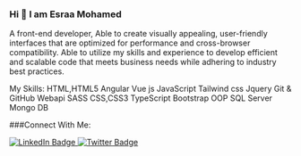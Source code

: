 ### Hi 👋 I am Esraa Mohamed 



A front-end developer,
Able to create visually appealing,
user-friendly interfaces that are optimized for performance and cross-browser compatibility. 
Able to utilize my skills and experience to develop efficient and scalable code that meets business needs while adhering to industry best practices.

My Skills:
HTML,HTML5
Angular
Vue js 
JavaScript
Tailwind css
Jquery
Git & GitHub
Webapi
SASS
CSS,CSS3
TypeScript
Bootstrap
OOP
SQL Server
Mongo DB

###Connect With Me:
<div id="badges">
  <a href="https://www.linkedin.com/in/esraa-mohamed-b99248240/">
    <img src="https://img.shields.io/badge/LinkedIn-blue?style=for-the-badge&logo=linkedin&logoColor=white" alt="LinkedIn Badge"/>
  </a>

  <a href="https://twitter.com/EsraaMortada4">
    <img src="https://img.shields.io/badge/Twitter-blue?style=for-the-badge&logo=twitter&logoColor=white" alt="Twitter Badge"/>
  </a>
</div>





